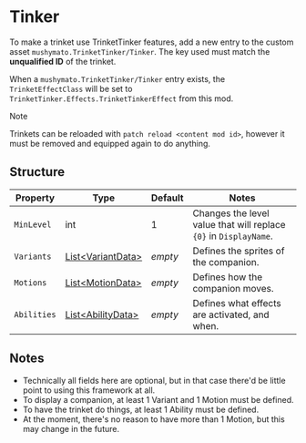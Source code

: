 # Tinker

To make a trinket use TrinketTinker features, add a new entry to the custom asset `mushymato.TrinketTinker/Tinker`.
The key used must match the __unqualified ID__ of the trinket.

When a `mushymato.TrinketTinker/Tinker` entry exists, the `TrinketEffectClass` will be set to `TrinketTinker.Effects.TrinketTinkerEffect` from this mod.

> [!NOTE]
> Trinkets can be reloaded with `patch reload <content mod id>`, however it must be removed and equipped again to do anything.

## Structure

| Property | Type | Default | Notes |
| -------- | ---- | ------- | ----- |
| `MinLevel` | int | 1 | Changes the level value that will replace `{0}` in `DisplayName`. |
| `Variants` | [List\<VariantData\>](2-Variant.md) | _empty_ | Defines the sprites of the companion. |
| `Motions` | [List\<MotionData\>](3-Motion.md) | _empty_ | Defines how the companion moves. |
| `Abilities` | [List\<AbilityData\>](4-Ability.md) | _empty_ | Defines what effects are activated, and when. |

## Notes

- Technically all fields here are optional, but in that case there'd be little point to using this framework at all.
- To display a companion, at least 1 Variant and 1 Motion must be defined.
- To have the trinket do things, at least 1 Ability must be defined.
- At the moment, there's no reason to have more than 1 Motion, but this may change in the future.
